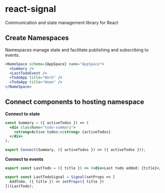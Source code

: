 # react-signal
Communication and state management library for React

## Create Namespaces
Namespaces manage state and facilitate publishing and subscribing to events.

```jsx
<NameSpace schema={AppSpace} name="AppSpace">
  <Summary />
  <LastTodoEvent />
  <TodoApp title="Work" />
  <TodoApp title="Home" />
</NameSpace>
```

## Connect components to hosting namespace
**Connect to state**
```jsx
const Summary = ({ activeTodos }) => (
  <div className="todo-summary">
    <strong>Active todos:</strong> {activeTodos}
  </div>
);

export Connect(Summary, ({ activeTodos }) => ({ activeTodos }));
```

**Connect to events**
```jsx
export const LastTodo = ({ title }) => (<div>Last todo added: {title}</div>);

export const LastTodoSignal = Signal(setProps => [
  AddTodo, ({ title }) => setProps({ title })
])(LastTodo);
```
